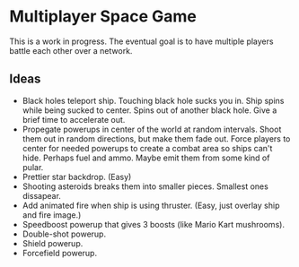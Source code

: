 # Multiplayer Space Game

This is a work in progress. The eventual goal is to have multiple players battle each other over a network.

## Ideas
- Black holes teleport ship. Touching black hole sucks you in. Ship spins while being sucked to center. Spins out of another black hole. Give a brief time to accelerate out.
- Propegate powerups in center of the world at random intervals. Shoot them out in random directions, but make them fade out. Force players to center for needed powerups to create a combat area so ships can't hide. Perhaps fuel and ammo. Maybe emit them from some kind of pular.
- Prettier star backdrop. (Easy)
- Shooting asteroids breaks them into smaller pieces. Smallest ones dissapear.
- Add animated fire when ship is using thruster. (Easy, just overlay ship and fire image.)
- Speedboost powerup that gives 3 boosts (like Mario Kart mushrooms).
- Double-shot powerup.
- Shield powerup.
- Forcefield powerup.
